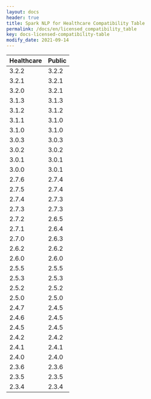 ```yaml
---
layout: docs
header: true
title: Spark NLP for Healthcare Compatibility Table
permalink: /docs/en/licensed_compatibility_table
key: docs-licensed-compatibility-table
modify_date: 2021-09-14
---
```


| Healthcare| Public |
|-----------|--------|
| 3.2.2     | 3.2.2  |
| 3.2.1     | 3.2.1  |
| 3.2.0     | 3.2.1  |
| 3.1.3     | 3.1.3  |
| 3.1.2     | 3.1.2  |
| 3.1.1     | 3.1.0  |
| 3.1.0     | 3.1.0  |
| 3.0.3     | 3.0.3  |
| 3.0.2     | 3.0.2  |
| 3.0.1     | 3.0.1  |
| 3.0.0     | 3.0.1  |
| 2.7.6     | 2.7.4  |
| 2.7.5     | 2.7.4  |
| 2.7.4     | 2.7.3  |
| 2.7.3     | 2.7.3  |
| 2.7.2     | 2.6.5  |
| 2.7.1     | 2.6.4  |
| 2.7.0     | 2.6.3  |
| 2.6.2     | 2.6.2  |
| 2.6.0     | 2.6.0  |
| 2.5.5     | 2.5.5  |
| 2.5.3     | 2.5.3  |
| 2.5.2     | 2.5.2  |
| 2.5.0     | 2.5.0  |
| 2.4.7     | 2.4.5  |
| 2.4.6     | 2.4.5  |
| 2.4.5     | 2.4.5  |
| 2.4.2     | 2.4.2  |
| 2.4.1     | 2.4.1  |
| 2.4.0     | 2.4.0  |
| 2.3.6     | 2.3.6  |
| 2.3.5     | 2.3.5  |
| 2.3.4     | 2.3.4  |
